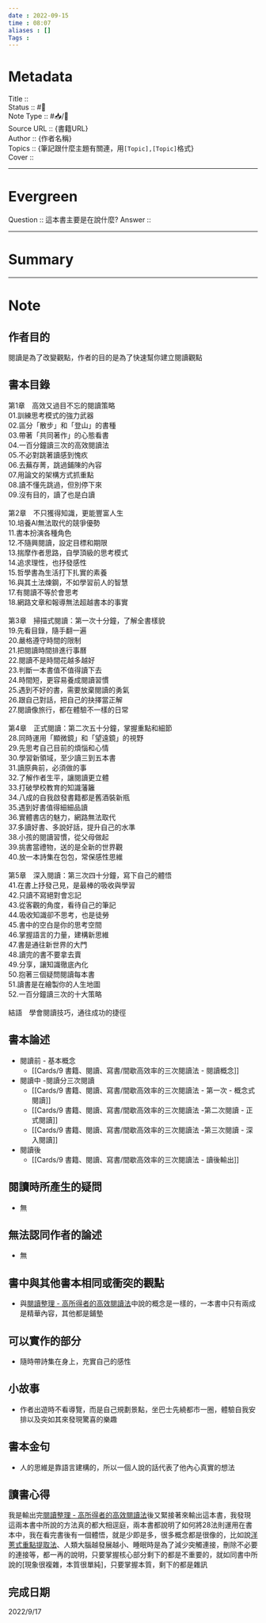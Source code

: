 ```yaml
---
date : 2022-09-15
time : 08:07
aliases : []
Tags : 
---
```

# Metadata
Title :: <br>
Status :: #🌱 <br>
Note Type :: #📥/📘 <br>
Source URL :: {書籍URL}<br>
Author :: {作者名稱}<br>
Topics :: {筆記跟什麼主題有關連，用`[Topic],[Topic]`格式}<br>
Cover ::

 
---
# Evergreen
Question :: 這本書主要是在說什麼?
Answer :: 


---

# Summary
---

# Note

## 作者目的
閱讀是為了改變觀點，作者的目的是為了快速幫你建立閱讀觀點
## 書本目錄
第1章　高效又過目不忘的閱讀策略  
01.訓練思考模式的強力武器  
02.區分「散步」和「登山」的書種  
03.帶著「共同著作」的心態看書  
04.一百分鐘讀三次的高效閱讀法  
05.不必對跳著讀感到愧疚  
06.去蕪存菁，跳過鋪陳的內容  
07.用論文的架構方式抓重點  
08.讀不懂先跳過，但別停下來  
09.沒有目的，讀了也是白讀  
   
第2章　不只獲得知識，更能豐富人生  
10.培養AI無法取代的競爭優勢  
11.書本扮演各種角色  
12.不隨興閱讀，設定目標和期限  
13.揣摩作者思路，自學頂級的思考模式  
14.追求理性，也抒發感性  
15.哲學書為生活打下扎實的素養  
16.與其土法煉鋼，不如學習前人的智慧  
17.有閱讀不等於會思考  
18.網路文章和報導無法超越書本的事實  
   
第3章　掃描式閱讀：第一次十分鐘，了解全書樣貌  
19.先看目錄，隨手翻一遍  
20.嚴格遵守時間的限制  
21.把閱讀時間排進行事曆  
22.閱讀不是時間花越多越好  
23.判斷一本書值不值得讀下去  
24.時間短，更容易養成閱讀習慣  
25.遇到不好的書，需要放棄閱讀的勇氣  
26.跟自己對話，把自己的抉擇當正解  
27.閱讀像旅行，都在體驗不一樣的日常  
   
第4章　正式閱讀：第二次五十分鐘，掌握重點和細節  
28.同時運用「顯微鏡」和「望遠鏡」的視野  
29.先思考自己目前的煩惱和心情  
30.學習新領域，至少讀三到五本書  
31.讀原典前，必須做的事  
32.了解作者生平，讓閱讀更立體  
33.打破學校教育的知識藩籬  
34.八成的自我啟發書籍都是舊酒裝新瓶  
35.遇到好書值得細細品讀  
36.實體書店的魅力，網路無法取代  
37.多讀好書、多說好話，提升自己的水準  
38.小孩的閱讀習慣，從父母做起  
39.挑書當禮物，送的是全新的世界觀  
40.放一本詩集在包包，常保感性思維  
   
第5章　深入閱讀：第三次四十分鐘，寫下自己的體悟  
41.在書上抒發己見，是最棒的吸收與學習  
42.只讀不寫絕對會忘記  
43.從客觀的角度，看待自己的筆記  
44.吸收知識卻不思考，也是徒勞  
45.書中的空白是你的思考空間  
46.掌握語言的力量，建構新思維  
47.書是通往新世界的大門  
48.讀完的書不要拿去賣  
49.分享，讓知識徹底內化  
50.抱著三個疑問閱讀每本書  
51.讀書是在繪製你的人生地圖  
52.一百分鐘讀三次的十大策略  
   
結語　學會閱讀技巧，通往成功的捷徑
## 書本論述

- 閱讀前 - 基本概念
	- [[Cards/9 書籍、閱讀、寫書/間歇高效率的三次閱讀法 - 閱讀概念]]
- 閱讀中 -閱讀分三次閱讀
	- [[Cards/9 書籍、閱讀、寫書/間歇高效率的三次閱讀法 - 第一次 - 概念式閱讀]]
	- [[Cards/9 書籍、閱讀、寫書/間歇高效率的三次閱讀法 -第二次閱讀 - 正式閱讀]]
	- [[Cards/9 書籍、閱讀、寫書/間歇高效率的三次閱讀法 -第三次閱讀 - 深入閱讀]]
- 閱讀後
	-  [[Cards/9 書籍、閱讀、寫書/間歇高效率的三次閱讀法 - 讀後輸出]]

## 閱讀時所產生的疑問
- 無

## 無法認同作者的論述
- 無

## 書中與其他書本相同或衝突的觀點
- 與[閱讀整理 - 高所得者的高效閱讀法](Sources/Books/閱讀整理%20-%20高所得者的高效閱讀法.md)中說的概念是一樣的，一本書中只有兩成是精華內容，其他都是鋪墊

## 可以實作的部分
- 隨時帶詩集在身上，充實自己的感性

## 小故事
- 作者出遊時不看導覽，而是自己規劃景點，坐巴士先繞都市一圈，體驗自我安排以及突如其來發現驚喜的樂趣

## 書本金句
- 人的思維是靠語言建構的，所以一個人說的話代表了他內心真實的想法

## 讀書心得
我是輸出完[閱讀整理 - 高所得者的高效閱讀法](Sources/Books/閱讀整理%20-%20高所得者的高效閱讀法.md)後又緊接著來輸出這本書，我發現這兩本書中所說的方法真的都大相逕庭，兩本書都說明了如何將28法則運用在書本中，我在看完書後有一個體悟，就是少即是多，很多概念都是很像的，比如說[洋蔥式重點提取法](../../Cards/11%20筆記法/利用Progressive%20summary%20漸進式總結筆記法可以有效地從文章中提取重點.md)、人類大腦越發展越小、睡眠時是為了減少突觸連接，刪除不必要的連接等，都一再的說明，只要掌握核心部分剩下的都是不重要的，就如同書中所說的[現象很複雜，本質很單純]，只要掌握本質，剩下的都是雜訊

## 完成日期
2022/9/17
